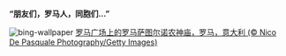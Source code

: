 
**“朋友们，罗马人，同胞们…”**

![bing-wallpaper](https://www.bing.com/th?id=OHR.ForumRomanum_ZH-CN5873120178_1920x1080.jpg)
[罗马广场上的罗马萨图尔诺农神庙，罗马，意大利 (© Nico De Pasquale Photography/Getty Images)](https://www.bing.com/search?q=%E7%BD%97%E9%A9%AC%E8%90%A8%E5%9B%BE%E5%B0%94%E8%AF%BA%E5%86%9C%E7%A5%9E%E5%BA%99&amp;form=hpcapt&amp;mkt=zh-cn)
  